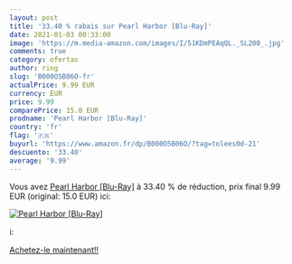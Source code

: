 ```yaml
---
layout: post
title: '33.40 % rabais sur Pearl Harbor [Blu-Ray]'
date: 2021-01-03 00:33:00
image: 'https://m.media-amazon.com/images/I/51KDmPEAqQL._SL200_.jpg'
comments: true
category: ofertas
author: ring
slug: 'B000O5B06O-fr'
actualPrice: 9.99 EUR
currency: EUR
price: 9.99
comparePrice: 15.0 EUR
prodname: 'Pearl Harbor [Blu-Ray]'
country: 'fr'
flag: '🇫🇷'
buyurl: 'https://www.amazon.fr/dp/B000O5B06O/?tag=tolees0d-21'
descuento: '33.40'
average: '9.99'
---
```


Vous avez [Pearl Harbor [Blu-Ray]](https://www.amazon.fr/dp/B000O5B06O/?tag=tolees0d-21)  à  33.40 % de réduction, prix final  9.99 EUR (original: 15.0 EUR) ici:

[![Pearl Harbor [Blu-Ray]](https://m.media-amazon.com/images/I/51KDmPEAqQL._SL200_.jpg)](https://www.amazon.fr/dp/B000O5B06O/?tag=tolees0d-21)

ℹ️:


[Achetez-le maintenant!!](https://www.amazon.fr/dp/B000O5B06O/?tag=tolees0d-21)
